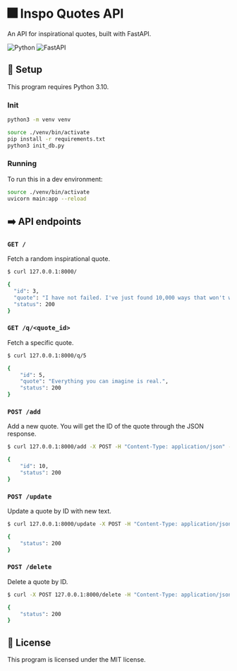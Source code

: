 # 🎆 Inspo Quotes API

An API for inspirational quotes, built with FastAPI.

![Python](https://img.shields.io/badge/python-3670A0?style=for-the-badge&logo=python&logoColor=ffdd54) ![FastAPI](https://img.shields.io/badge/FastAPI-005571?style=for-the-badge&logo=fastapi)

## 🔨 Setup

This program requires Python 3.10.

### Init

```bash
python3 -m venv venv

source ./venv/bin/activate
pip install -r requirements.txt
python3 init_db.py
```

### Running

To run this in a dev environment:

```bash
source ./venv/bin/activate
uvicorn main:app --reload
```

## ➡️ API endpoints

### `GET /`

Fetch a random inspirational quote.

```bash
$ curl 127.0.0.1:8000/

{
  "id": 3,
  "quote": "I have not failed. I've just found 10,000 ways that won't work.",
  "status": 200
}
```

### `GET /q/<quote_id>`

Fetch a specific quote.

```bash
$ curl 127.0.0.1:8000/q/5

{
    "id": 5,
    "quote": "Everything you can imagine is real.",
    "status": 200
}
```

### `POST /add`

Add a new quote. You will get the ID of the quote through the JSON response.

```bash
$ curl 127.0.0.1:8000/add -X POST -H "Content-Type: application/json" -d '{ "text": "You miss all the shots you don'\''t take." }'

{
    "id": 10,
    "status": 200
}
```

### `POST /update`

Update a quote by ID with new text.

```bash
$ curl 127.0.0.1:8000/update -X POST -H "Content-Type: application/json" -d '{ "id": 6, "text": "When you have a dream, you'\''ve got to grab it and never let go." }'

{
    "status": 200
}
```

### `POST /delete`

Delete a quote by ID.

```bash
$ curl -X POST 127.0.0.1:8000/delete -H "Content-Type: application/json" -d '{ "id": 7 }'

{
    "status": 200
}
```

## 📄 License

This program is licensed under the MIT license.
